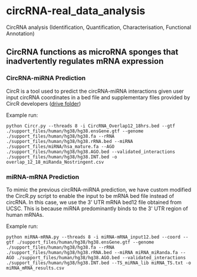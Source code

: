 # circRNA-real_data_analysis
CircRNA analysis (Identification, Quantification, Characterisation, Functional Annotation)

## CircRNA functions as microRNA sponges that inadvertently regulates mRNA expression

### CircRNA-miRNA Prediction

CircR is a tool used to predict the circRNA-miRNA interactions given user input circRNA coordinates in a bed file and supplementary files provided by CircR developers ([drive folder](https://drive.google.com/drive/folders/1zJVyzEFAMtvZTTueWRocxXs63jUxsl-U?usp=sharing))

Example run:

```
python Circr.py --threads 8 -i CircRNA_Overlap12_18hrs.bed --gtf ./support_files/human/hg38/hg38.ensGene.gtf --genome ./support_files/human/hg38/hg38.fa --rRNA ./support_files/human/hg38/hg38.rRNA.bed --miRNA ./support_files/miRNA/hsa_mature.fa --AGO ./support_files/human/hg38/hg38.AGO.bed --validated_interactions ./support_files/human/hg38/hg38.INT.bed -o overlap_12_18_miRanda_Nostringent.csv

```

### miRNA-mRNA Prediction

To mimic the previous circRNA-miRNA prediction, we have custom modified the CircR.py script to enable the input to be mRNA bed file instead of circRNA. In this case, we use the 3' UTR mRNA bed12 file obtained from UCSC. This is because miRNA predominantly binds to the 3' UTR region of human mRNAs.

Example run:

```
python miRNA-mRNA.py --threads 8 -i miRNA-mRNA_input12.bed --coord --gtf ./support_files/human/hg38/hg38.ensGene.gtf --genome ./support_files/human/hg38/hg38.fa --rRNA ./support_files/human/hg38/hg38.rRNA.bed --miRNA miRNA_miRanda.fa --AGO ./support_files/human/hg38/hg38.AGO.bed --validated_interactions ./support_files/human/hg38/hg38.INT.bed --TS_miRNA_lib miRNA_TS.txt -o miRNA_mRNA_results.csv

```
